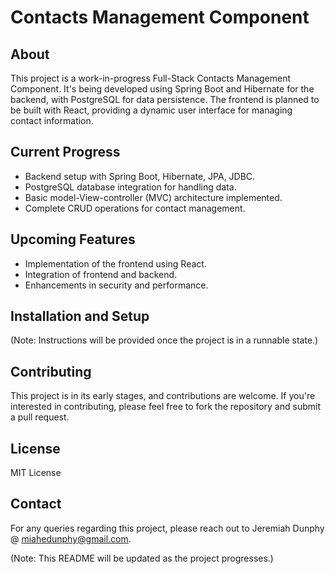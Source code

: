 # Contacts Management Component

## About
This project is a work-in-progress Full-Stack Contacts Management Component. It's being developed using Spring Boot and Hibernate for the backend, with PostgreSQL for data persistence. The frontend is planned to be built with React, providing a dynamic user interface for managing contact information.

## Current Progress
- Backend setup with Spring Boot, Hibernate, JPA, JDBC. 
- PostgreSQL database integration for handling data. 
- Basic model-View-controller (MVC) architecture implemented.
- Complete CRUD operations for contact management. 
  

## Upcoming Features
- Implementation of the frontend using React.
- Integration of frontend and backend.
- Enhancements in security and performance.

## Installation and Setup
(Note: Instructions will be provided once the project is in a runnable state.)

## Contributing
This project is in its early stages, and contributions are welcome. If you're interested in contributing, please feel free to fork the repository and submit a pull request.

## License
MIT License

## Contact
For any queries regarding this project, please reach out to Jeremiah Dunphy @ miahedunphy@gmail.com.

(Note: This README will be updated as the project progresses.)
